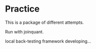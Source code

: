 # Practice
This is a package of different attempts.

Run with joinquant.

local back-testing framework developing...
